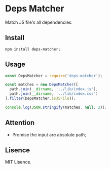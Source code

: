 # Deps Matcher

Match JS file's all dependencies.

## Install

```shell
npm install deps-matcher;
```

## Usage

```js
const DepsMatcher = require('deps-matcher');

const matches = new DepsMatcher([
  path.join(__dirname, '../lib/index.js'),
  path.join(__dirname, '../lib/index.css')
].filter(DepsMatcher.isJSFile));

console.log(JSON.stringify(matches, null, 2));
```

## Attention

- Promise the input are absolute path;

## Lisence

MIT Lisence.